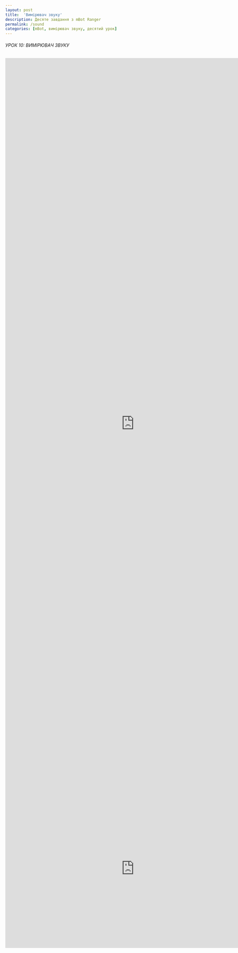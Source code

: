 ```yaml
---
layout: post
title:  'Вимірювач звуку'
description: Десяте завдання з mBot Ranger
permalink: /sound
categories: [mBot, вимірювач звуку, десятий урок]
---
```


###### УРОК 10:  ВИМІРЮВАЧ ЗВУКУ    

<embed src="https://osvita-code.github.io/robot/pdf/10.pdf" width="810px" height="2300px" />

<embed src="https://www.youtube.com/embed/gLzMg3x2uD4" width="810px" height="500px" />